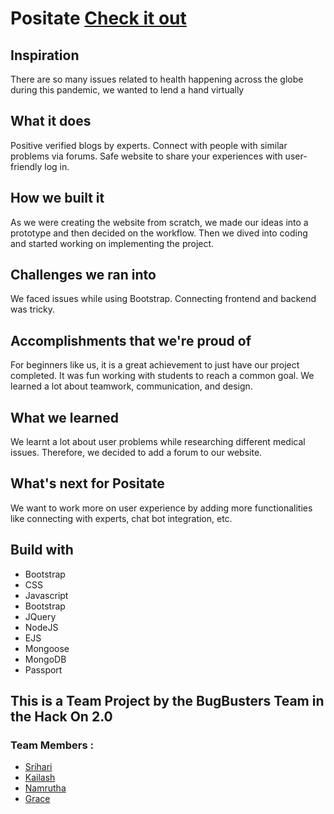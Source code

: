 # Positate [Check it out](https://positate.herokuapp.com/)

## Inspiration
<p>
  There are so many issues related to health happening across the globe during this pandemic, we wanted to lend a hand virtually
</p>


## What it does
<p>
Positive verified blogs by experts. Connect with people with similar problems via forums. Safe website to share your experiences with user-friendly log in.
</p>

## How we built it
<p>
As we were creating the website from scratch, we made our ideas into a prototype and then decided on the workflow. Then we dived into coding and started working on implementing the project. 
</p>

## Challenges we ran into
<p>
	We faced issues while using Bootstrap. Connecting frontend and backend was tricky. 
</p>

## Accomplishments that we're proud of
<p>
	For beginners like us, it is a great achievement to just have our project completed. It was fun working with students to reach a common goal. We learned a lot about teamwork, communication, and design.
</p>

## What we learned 
<p>
	We learnt a lot about user problems while researching different medical issues. Therefore, we decided to add a forum to our website.
</p>

## What's next for Positate
<p>
	We want to work more on user experience by adding more functionalities like connecting with experts, chat bot integration, etc.
</p>

## Build with

- Bootstrap
- CSS
- Javascript
- Bootstrap
- JQuery
- NodeJS
- EJS
- Mongoose
- MongoDB
- Passport

## This is a Team Project by the BugBusters Team in the Hack On 2.0
### Team Members :
- [Srihari](https://github.com/Liri-s29)
- [Kailash](https://github.com/kail02)
- [Namrutha](https://github.com/namruthahari)
- [Grace](https://github.com/Grace-Hephzibah)
